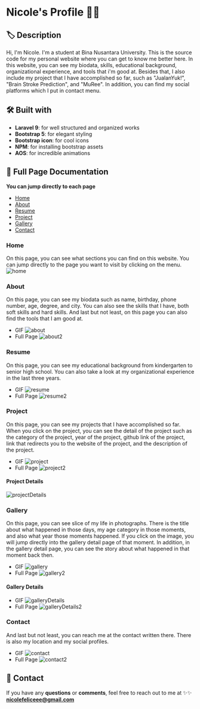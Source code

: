 # Nicole's Profile 👧🍰

## 🏷 Description
Hi, I'm Nicole. I'm a student at Bina Nusantara University. This is the source code for my personal website where you can get to know me better here. In this website, you can see my biodata, skills, educational background, organizational experience, and tools that i'm good at. Besides that, I also include my project that I have accomplished so far, such as "JualanYuk!", "Brain Stroke Prediction", and "MuRee". In addition, you can find my social platforms which I put in contact menu.

## 🛠️ Built with
- **Laravel 9**: for well structured and organized works
- **Bootstrap 5**: for elegant styling
- **Bootstrap icon**: for cool icons
- **NPM**: for installing bootstrap assets
- **AOS**: for incredible animations 

## 📸 Full Page Documentation
**You can jump directly to each page**
- [Home](#home)
- [About](#about)
- [Resume](#resume)
- [Project](#project)
- [Gallery](#gallery)
- [Contact](#contact)

### Home
On this page, you can see what sections you can find on this website. You can jump directly to the page you want to visit by clicking on the menu.
![home](https://github.com/nicolefeliceee/MyProfile/blob/main/public/sl3/readme/fullPage/Home.png)
### About
On this page, you can see my biodata such as name, birthday, phone number, age, degree, and city. You can also see the skills that I have, both soft skills and hard skills. And last but not least, on this page you can also find the tools that I am good at.
- GIF
![about](https://github.com/nicolefeliceee/MyProfile/blob/main/public/sl3/readme/gif/About.gif)
- Full Page
![about2](https://github.com/nicolefeliceee/MyProfile/blob/main/public/sl3/readme/fullPage/About.png)
### Resume
On this page, you can see my educational background from kindergarten to senior high school. You can also take a look at my organizational experience in the last three years.
- GIF
![resume](https://github.com/nicolefeliceee/MyProfile/blob/main/public/sl3/readme/gif/Resume.gif)
- Full Page
![resume2](https://github.com/nicolefeliceee/MyProfile/blob/main/public/sl3/readme/fullPage/Resume.png)
### Project
On this page, you can see my projects that I have accomplished so far. When you click on the project, you can see the detail of the project such as the category of the project, year of the project, github link of the project, link that redirects you to the website of the project, and the description of the project. 
- GIF
![project](https://github.com/nicolefeliceee/MyProfile/blob/main/public/sl3/readme/gif/Project.gif)
- Full Page
![project2](https://github.com/nicolefeliceee/MyProfile/blob/main/public/sl3/readme/fullPage/Project.png)
#### Project Details
![projectDetails](https://github.com/nicolefeliceee/MyProfile/blob/main/public/sl3/readme/fullPage/ProjectDetail.png)
### Gallery
On this page, you can see slice of my life in photographs. There is the title about what happened in those days, my age category in those moments, and also what year those moments happened. If you click on the image, you will jump directly into the gallery detail page of that moment. In addition, in the gallery detail page, you can see the story about what happened in that moment back then.
- GIF
![gallery](https://github.com/nicolefeliceee/MyProfile/blob/main/public/sl3/readme/gif/Gallery.gif)
- Full Page
![gallery2](https://github.com/nicolefeliceee/MyProfile/blob/main/public/sl3/readme/fullPage/Gallery.png)
#### Gallery Details
- GIF
![galleryDetails](https://github.com/nicolefeliceee/MyProfile/blob/main/public/sl3/readme/gif/GalleryDetail.gif)
- Full Page
![galleryDetails2](https://github.com/nicolefeliceee/MyProfile/blob/main/public/sl3/readme/fullPage/GalleryDetail.png)
### Contact
And last but not least, you can reach me at the contact written there. There is also my location and my social profiles.
- GIF
![contact](https://github.com/nicolefeliceee/MyProfile/blob/main/public/sl3/readme/gif/Contact.gif)
- Full Page
![contact2](https://github.com/nicolefeliceee/MyProfile/blob/main/public/sl3/readme/fullPage/Contact.png)

## 📮 Contact
If you have any **questions** or **comments**, feel free to reach out to me at
✨✨ **nicolefeliceee@gmail.com**




